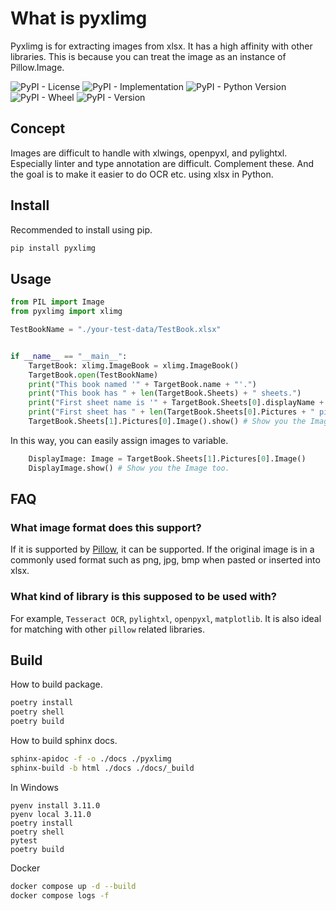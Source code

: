 # What is pyxlimg

Pyxlimg is for extracting images from xlsx. It has a high affinity with other libraries. This is because you can treat the image as an instance of Pillow.Image.

![PyPI - License](https://img.shields.io/pypi/l/pyxlimg)
![PyPI - Implementation](https://img.shields.io/pypi/implementation/pyxlimg)
![PyPI - Python Version](https://img.shields.io/pypi/pyversions/pyxlimg)
![PyPI - Wheel](https://img.shields.io/pypi/wheel/pyxlimg)
![PyPI - Version](https://img.shields.io/pypi/v/pyxlimg)

## Concept

Images are difficult to handle with xlwings, openpyxl, and pylightxl. Especially linter and type annotation are difficult. Complement these. And the goal is to make it easier to do OCR etc. using xlsx in Python.

## Install

Recommended to install using pip.

```sh
pip install pyxlimg
```

## Usage

```py
from PIL import Image
from pyxlimg import xlimg

TestBookName = "./your-test-data/TestBook.xlsx"


if __name__ == "__main__":
    TargetBook: xlimg.ImageBook = xlimg.ImageBook()
    TargetBook.open(TestBookName)
    print("This book named '" + TargetBook.name + "'.")
    print("This book has " + len(TargetBook.Sheets) + " sheets.")
    print("First sheet name is '" + TargetBook.Sheets[0].displayName + "'.")
    print("First sheet has " + len(TargetBook.Sheets[0].Pictures + " pictures.")
    TargetBook.Sheets[1].Pictures[0].Image().show() # Show you the Image
```

In this way, you can easily assign images to variable.

```py
    DisplayImage: Image = TargetBook.Sheets[1].Pictures[0].Image()
    DisplayImage.show() # Show you the Image too.
```

## FAQ

### What image format does this support?

If it is supported by [Pillow](https://pypi.org/project/Pillow/), it can be supported. If the original image is in a commonly used format such as png, jpg, bmp when pasted or inserted into xlsx.

### What kind of library is this supposed to be used with?

For example, `Tesseract OCR`, `pylightxl`, `openpyxl`, `matplotlib`. It is also ideal for matching with other `pillow` related libraries.

## Build

How to build package.

```bash
poetry install
poetry shell
poetry build
```

How to build sphinx docs.

```bash
sphinx-apidoc -f -o ./docs ./pyxlimg
sphinx-build -b html ./docs ./docs/_build
```

In Windows

```pwsh
pyenv install 3.11.0
pyenv local 3.11.0
poetry install
poetry shell
pytest
poetry build
```

Docker

```bash
docker compose up -d --build
docker compose logs -f
```
